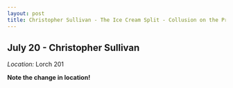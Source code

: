 ```yaml
---
layout: post
title: Christopher Sullivan - The Ice Cream Split - Collusion on the Product Space Between Ben & Jerry's and Haagen-Dazs (July 20)
---
```

## July 20 - Christopher Sullivan

*Location:* Lorch 201

**Note the change in location!**

